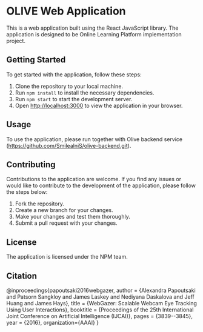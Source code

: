 # OLIVE Web Application

This is a web application built using the React JavaScript library. The application is designed to be Online Learning Platform implementation project.

## Getting Started

To get started with the application, follow these steps:

1. Clone the repository to your local machine.
2. Run `npm install` to install the necessary dependencies.
3. Run `npm start` to start the development server.
4. Open [http://localhost:3000](http://localhost:3000) to view the application in your browser.

## Usage

To use the application, please run together with Olive backend service (https://github.com/SmilealniS/olive-backend.git). 

## Contributing

Contributions to the application are welcome. If you find any issues or would like to contribute to the development of the application, please follow the steps below:

1. Fork the repository.
2. Create a new branch for your changes.
3. Make your changes and test them thoroughly.
4. Submit a pull request with your changes.

## License

The application is licensed under the NPM team.

## Citation

@inproceedings{papoutsaki2016webgazer,
  author = {Alexandra Papoutsaki and Patsorn Sangkloy and James Laskey and Nediyana Daskalova and Jeff Huang and James Hays},
  title = {WebGazer: Scalable Webcam Eye Tracking Using User Interactions},
  booktitle = {Proceedings of the 25th International Joint Conference on Artificial Intelligence (IJCAI)},
  pages = {3839--3845},
  year = {2016},
  organization={AAAI}
}